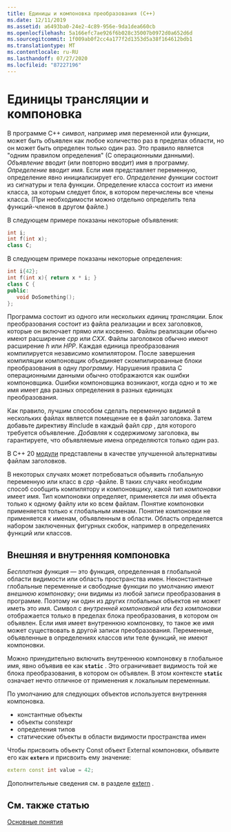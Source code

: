 ```yaml
---
title: Единицы и компоновка преобразования (C++)
ms.date: 12/11/2019
ms.assetid: a6493ba0-24e2-4c89-956e-9da1dea660cb
ms.openlocfilehash: 5a166efc7ae926f6b028c35007b0972d0a652d6d
ms.sourcegitcommit: 1f009ab0f2cc4a177f2d1353d5a38f164612bdb1
ms.translationtype: MT
ms.contentlocale: ru-RU
ms.lasthandoff: 07/27/2020
ms.locfileid: "87227196"
---
```

# <a name="translation-units-and-linkage"></a>Единицы трансляции и компоновка

В программе C++ *символ*, например имя переменной или функции, может быть объявлен как любое количество раз в пределах области, но он может быть определен только один раз. Это правило является "одним правилом определения" (С операционными данными). *Объявление* вводит (или повторно вводит) имя в программу. *Определение* вводит имя. Если имя представляет переменную, определение явно инициализирует его. *Определение функции* состоит из сигнатуры и тела функции. Определение класса состоит из имени класса, за которым следует блок, в котором перечислены все члены класса. (При необходимости можно отдельно определить тела функций-членов в другом файле.)

В следующем примере показаны некоторые объявления:

```cpp
int i;
int f(int x);
class C;
```

В следующем примере показаны некоторые определения:

```cpp
int i{42};
int f(int x){ return x * i; }
class C {
public:
   void DoSomething();
};
```

Программа состоит из одного или нескольких *единиц трансляции*. Блок преобразования состоит из файла реализации и всех заголовков, которые он включает прямо или косвенно. Файлы реализации обычно имеют расширение *cpp* или *CXX*. Файлы заголовков обычно имеют расширение *h* или *HPP*. Каждая единица преобразования компилируется независимо компилятором. После завершения компиляции компоновщик объединяет скомпилированные блоки преобразования в одну *программу*. Нарушения правила С операционными данными обычно отображаются как ошибки компоновщика. Ошибки компоновщика возникают, когда одно и то же имя имеет два разных определения в разных единицах преобразования.

Как правило, лучшим способом сделать переменную видимой в нескольких файлах является помещение ее в файл заголовка. Затем добавьте директиву #include в каждый файл *cpp* , для которого требуется объявление. *Добавляя* к содержимому заголовка, вы гарантируете, что объявляемые имена определяются только один раз.

В C++ 20 [модули](modules-cpp.md) представлены в качестве улучшенной альтернативы файлам заголовков.

В некоторых случаях может потребоваться объявить глобальную переменную или класс в *cpp* -файле. В таких случаях необходим способ сообщить компилятору и компоновщику, какой тип *компоновки* имеет имя. Тип компоновки определяет, применяется ли имя объекта только к одному файлу или ко всем файлам. Понятие компоновки применяется только к глобальным именам. Понятие компоновки не применяется к именам, объявленным в области. Область определяется набором заключенных фигурных скобок, например в определениях функций или классов.

## <a name="external-vs-internal-linkage"></a>Внешняя и внутренняя компоновка

*Бесплатная функция* — это функция, определенная в глобальной области видимости или область пространства имен. Неконстантные глобальные переменные и свободные функции по умолчанию имеют *внешнюю компоновку*; они видимы из любой записи преобразования в программе. Поэтому ни один из других глобальных объектов не может иметь это имя. Символ с *внутренней компоновкой* или *без компоновки* отображается только в пределах блока преобразования, в котором он объявлен. Если имя имеет внутреннюю компоновку, то такое же имя может существовать в другой записи преобразования. Переменные, объявленные в определениях классов или теле функций, не имеют компоновки.

Можно принудительно включить внутреннюю компоновку в глобальное имя, явно объявив ее как **`static`** . Это ограничивает видимость той же блока преобразования, в котором он объявлен. В этом контексте **`static`** означает нечто отличное от применения к локальным переменным.

По умолчанию для следующих объектов используется внутренняя компоновка.

- константные объекты
- объекты constexpr
- определения типов
- статические объекты в области видимости пространства имен

Чтобы присвоить объекту Const объект External компоновки, объявите его как **`extern`** и присвоить ему значение:

```cpp
extern const int value = 42;
```

Дополнительные сведения см. в разделе [extern](extern-cpp.md) .

## <a name="see-also"></a>См. также статью

[Основные понятия](../cpp/basic-concepts-cpp.md)
